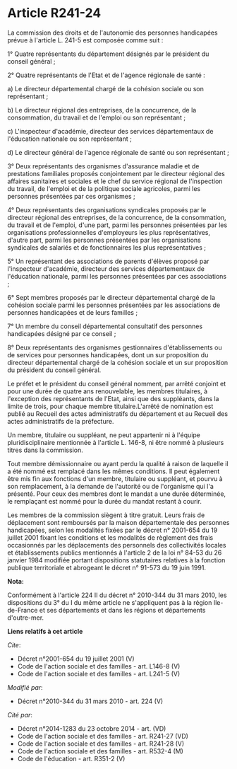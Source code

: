 # Article R241-24

La commission des droits et de l'autonomie des personnes handicapées prévue à l'article L. 241-5 est composée comme suit : 

1° Quatre représentants du département désignés par le président du conseil général ; 

2° Quatre représentants de l'Etat et de l'agence régionale de santé : 

a) Le directeur départemental chargé de la cohésion sociale ou son représentant ; 

b) Le directeur régional des entreprises, de la concurrence, de la consommation, du travail et de l'emploi ou son
représentant ; 

c) L'inspecteur d'académie, directeur des services départementaux de l'éducation nationale ou son représentant ; 

d) Le directeur général de l'agence régionale de santé ou son représentant ; 

3° Deux représentants des organismes d'assurance maladie et de prestations familiales proposés conjointement par le directeur
régional des affaires sanitaires et sociales et le chef du service régional de l'inspection du travail, de l'emploi et de la
politique sociale agricoles, parmi les personnes présentées par ces organismes ; 

4° Deux représentants des organisations syndicales proposés par le directeur régional des entreprises, de la concurrence, de
la consommation, du travail et de l'emploi, d'une part, parmi les personnes présentées par les organisations professionnelles
d'employeurs les plus représentatives, d'autre part, parmi les personnes présentées par les organisations syndicales de
salariés et de fonctionnaires les plus représentatives ; 

5° Un représentant des associations de parents d'élèves proposé par l'inspecteur d'académie, directeur des services
départementaux de l'éducation nationale, parmi les personnes présentées par ces associations ; 

6° Sept membres proposés par le directeur départemental chargé de la cohésion sociale parmi les personnes présentées par les
associations de personnes handicapées et de leurs familles ; 

7° Un membre du conseil départemental consultatif des personnes handicapées désigné par ce conseil ; 

8° Deux représentants des organismes gestionnaires d'établissements ou de services pour personnes handicapées, dont un sur
proposition du directeur départemental chargé de la cohésion sociale et un sur proposition du président du conseil général. 

Le préfet et le président du conseil général nomment, par arrêté conjoint et pour une durée de quatre ans renouvelable, les
membres titulaires, à l'exception des représentants de l'Etat, ainsi que des suppléants, dans la limite de trois, pour chaque
membre titulaire.L'arrêté de nomination est publié au Recueil des actes administratifs du département et au Recueil des actes
administratifs de la préfecture. 

Un membre, titulaire ou suppléant, ne peut appartenir ni à l'équipe pluridisciplinaire mentionnée à l'article L. 146-8, ni
être nommé à plusieurs titres dans la commission. 

Tout membre démissionnaire ou ayant perdu la qualité à raison de laquelle il a été nommé est remplacé dans les mêmes
conditions. Il peut également être mis fin aux fonctions d'un membre, titulaire ou suppléant, et pourvu à son remplacement, à
la demande de l'autorité ou de l'organisme qui l'a présenté. Pour ceux des membres dont le mandat a une durée déterminée, le
remplaçant est nommé pour la durée du mandat restant à courir. 

Les membres de la commission siègent à titre gratuit. Leurs frais de déplacement sont remboursés par la maison départementale
des personnes handicapées, selon les modalités fixées par le décret n° 2001-654 du 19 juillet 2001 fixant les conditions et
les modalités de règlement des frais occasionnés par les déplacements des personnels des collectivités locales et
établissements publics mentionnés à l'article 2 de la loi n° 84-53 du 26 janvier 1984 modifiée portant dispositions
statutaires relatives à la fonction publique territoriale et abrogeant le décret n° 91-573 du 19 juin 1991.

**Nota:**

Conformément à l'article 224 II du décret n° 2010-344 du 31 mars 2010, les dispositions du 3° du I du même article ne
s'appliquent pas à la région Ile-de-France et ses départements et dans les régions et départements d'outre-mer.

**Liens relatifs à cet article**

_Cite_:

  - Décret n°2001-654 du 19 juillet 2001 (V)
  - Code de l'action sociale et des familles - art. L146-8 (V)
  - Code de l'action sociale et des familles - art. L241-5 (V)

_Modifié par_:

  - Décret n°2010-344 du 31 mars 2010 - art. 224 (V)

_Cité par_:

  - Décret n°2014-1283 du 23 octobre 2014 - art. (VD)
  - Code de l'action sociale et des familles - art. R241-27 (VD)
  - Code de l'action sociale et des familles - art. R241-28 (V)
  - Code de l'action sociale et des familles - art. R532-4 (M)
  - Code de l'éducation - art. R351-2 (V)

